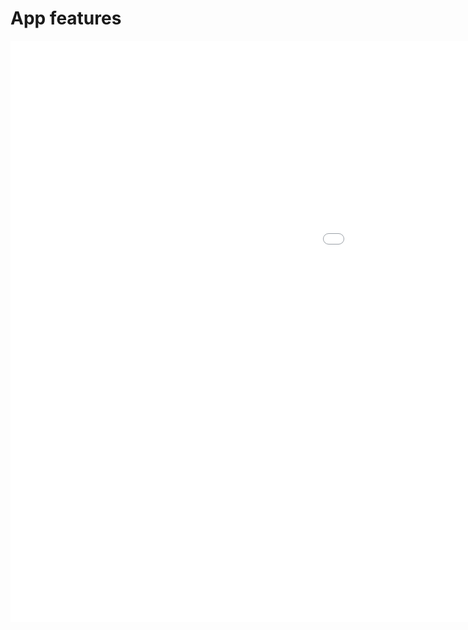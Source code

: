 App features
===

<iframe src="./VisImpexpWznmIexWznmApp.html" width="1600" height="930" frameborder="0" scrolling="no"></iframe>
